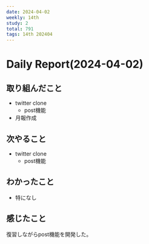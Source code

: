 ```yaml
---
date: 2024-04-02
weekly: 14th
study: 2
total: 791
tags: 14th 202404
---
```

# Daily Report(2024-04-02)
## 取り組んだこと
- twitter clone
	- post機能
- 月報作成
## 次やること
- twitter clone
	- post機能
## わかったこと
- 特になし
## 感じたこと
復習しながらpost機能を開発した。